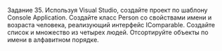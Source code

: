Задание 35. Используя Visual Studio, создайте проект по шаблону Console Application.
Создайте класс Person со свойствами имени и возраста человека, реализующий интерфейс IComparable.
Создайте список и множество из четырех людей. 
Отсортируйте объекты по имени в алфавитном порядке.
